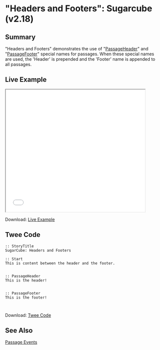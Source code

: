 # "Headers and Footers": Sugarcube (v2.18)

## Summary

"Headers and Footers" demonstrates the use of "[PassageHeader](http://www.motoslave.net/sugarcube/2/docs/special-names.html#special-passages-passageheader)" and "[PassageFooter](http://www.motoslave.net/sugarcube/2/docs/special-names.html#special-passages-passagefooter)" special names for passages. When these special names are used, the 'Header' is prepended and the 'Footer' name is appended to all passages.

## Live Example

<section>
<iframe src="sugarcube_headersandfooters_example.html" height=400 width=90%></iframe>


Download: <a href="sugarcube_headersandfooters_example.html" target="_blank">Live Example</a>
</section>

## Twee Code

```
:: StoryTitle
SugarCube: Headers and Footers

:: Start
This is content between the header and the footer.


:: PassageHeader
This is the header!


:: PassageFooter
This is the footer!



```

Download: <a href="sugarcube_headersandfooters_twee.txt" target="_blank">Twee Code</a>

## See Also

[Passage Events](../../passageevents/sugarcube/sugarcube_passage_events.md)
